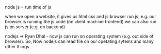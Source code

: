 node js = run time of js

when we open a website, it gives us html css and js
browser run js, e.g. our browser is running the js code (on client machine frontend)
we can also run js on server (e.g. on backend)

nodejs => Ryan Dhal - now js can run on operating system (e.g. out side of browser).
So, Now nodejs can read file on our opetating sytems and many other things.
